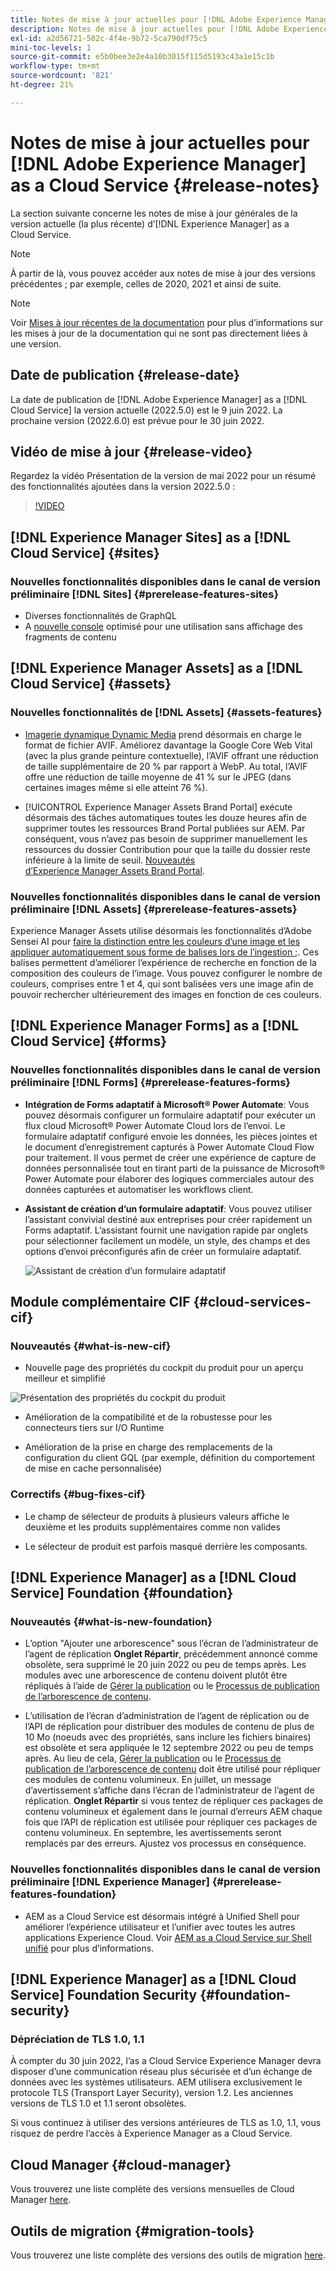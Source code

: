 ```yaml
---
title: Notes de mise à jour actuelles pour [!DNL Adobe Experience Manager] as a Cloud Service.
description: Notes de mise à jour actuelles pour [!DNL Adobe Experience Manager] as a Cloud Service.
exl-id: a2d56721-502c-4f4e-9b72-5ca790df75c5
mini-toc-levels: 1
source-git-commit: e5b0bee3e2e4a10b3015f115d5193c43a1e15c1b
workflow-type: tm+mt
source-wordcount: '821'
ht-degree: 21%

---
```



# Notes de mise à jour actuelles pour [!DNL Adobe Experience Manager] as a Cloud Service {#release-notes}

La section suivante concerne les notes de mise à jour générales de la version actuelle (la plus récente) d’[!DNL Experience Manager] as a Cloud Service.

>[!NOTE]
>
>À partir de là, vous pouvez accéder aux notes de mise à jour des versions précédentes ; par exemple, celles de 2020, 2021 et ainsi de suite.

>[!NOTE]
>
>Voir [Mises à jour récentes de la documentation](https://experienceleague.adobe.com/docs/experience-manager-release-information/aem-release-updates/doc-updates/documentation-updates.html?lang=fr) pour plus d’informations sur les mises à jour de la documentation qui ne sont pas directement liées à une version.

## Date de publication {#release-date}

La date de publication de [!DNL Adobe Experience Manager] as a [!DNL Cloud Service] la version actuelle (2022.5.0) est le 9 juin 2022.
La prochaine version (2022.6.0) est prévue pour le 30 juin 2022.

## Vidéo de mise à jour {#release-video}

Regardez la vidéo Présentation de la version de mai 2022 pour un résumé des fonctionnalités ajoutées dans la version 2022.5.0 :

>[!VIDEO](https://video.tv.adobe.com/v/343321/?quality=12)

## [!DNL Experience Manager Sites] as a [!DNL Cloud Service] {#sites}

### Nouvelles fonctionnalités disponibles dans le canal de version préliminaire [!DNL Sites] {#prerelease-features-sites}

* Diverses fonctionnalités de GraphQL
* A [nouvelle console](/help/headless/content-fragments/content-fragment-console.md) optimisé pour une utilisation sans affichage des fragments de contenu

## [!DNL Experience Manager Assets] as a [!DNL Cloud Service] {#assets}

### Nouvelles fonctionnalités de [!DNL Assets] {#assets-features}

* [Imagerie dynamique Dynamic Media](https://medium.com/adobetech/one-solution-fits-all-smart-imaging-with-aem-dynamic-media-be690b62df9f) prend désormais en charge le format de fichier AVIF. Améliorez davantage la Google Core Web Vital (avec la plus grande peinture contextuelle), l’AVIF offrant une réduction de taille supplémentaire de 20 % par rapport à WebP. Au total, l’AVIF offre une réduction de taille moyenne de 41 % sur le JPEG (dans certaines images même si elle atteint 76 %).

* [!UICONTROL Experience Manager Assets Brand Portal] exécute désormais des tâches automatiques toutes les douze heures afin de supprimer toutes les ressources Brand Portal publiées sur AEM. Par conséquent, vous n’avez pas besoin de supprimer manuellement les ressources du dossier Contribution pour que la taille du dossier reste inférieure à la limite de seuil. [Nouveautés d’Experience Manager Assets Brand Portal](https://experienceleague.adobe.com/docs/experience-manager-brand-portal/using/introduction/whats-new.html?lang=fr).

### Nouvelles fonctionnalités disponibles dans le canal de version préliminaire [!DNL Assets] {#prerelease-features-assets}

Experience Manager Assets utilise désormais les fonctionnalités d’Adobe Sensei AI pour [faire la distinction entre les couleurs d’une image et les appliquer automatiquement sous forme de balises lors de l’ingestion ;](../../assets/color-tag-images.md). Ces balises permettent d’améliorer l’expérience de recherche en fonction de la composition des couleurs de l’image. Vous pouvez configurer le nombre de couleurs, comprises entre 1 et 4, qui sont balisées vers une image afin de pouvoir rechercher ultérieurement des images en fonction de ces couleurs.


## [!DNL Experience Manager Forms] as a [!DNL Cloud Service] {#forms}

### Nouvelles fonctionnalités disponibles dans le canal de version préliminaire [!DNL Forms] {#prerelease-features-forms}

* **Intégration de Forms adaptatif à Microsoft® Power Automate**: Vous pouvez désormais configurer un formulaire adaptatif pour exécuter un flux cloud Microsoft® Power Automate Cloud lors de l’envoi. Le formulaire adaptatif configuré envoie les données, les pièces jointes et le document d’enregistrement capturés à Power Automate Cloud Flow pour traitement. Il vous permet de créer une expérience de capture de données personnalisée tout en tirant parti de la puissance de Microsoft® Power Automate pour élaborer des logiques commerciales autour des données capturées et automatiser les workflows client.

* **Assistant de création d’un formulaire adaptatif**: Vous pouvez utiliser l’assistant convivial destiné aux entreprises pour créer rapidement un Forms adaptatif. L’assistant fournit une navigation rapide par onglets pour sélectionner facilement un modèle, un style, des champs et des options d’envoi préconfigurés afin de créer un formulaire adaptatif.

   ![Assistant de création d’un formulaire adaptatif](/help/release-notes/assets/wizard.png)

## Module complémentaire CIF {#cloud-services-cif}

### Nouveautés {#what-is-new-cif}

* Nouvelle page des propriétés du cockpit du produit pour un aperçu meilleur et simplifié

![Présentation des propriétés du cockpit du produit](/help/assets/CIF/product_cockpit_properties_overview.png)

* Amélioration de la compatibilité et de la robustesse pour les connecteurs tiers sur I/O Runtime

* Amélioration de la prise en charge des remplacements de la configuration du client GQL (par exemple, définition du comportement de mise en cache personnalisée)

### Correctifs {#bug-fixes-cif}

* Le champ de sélecteur de produits à plusieurs valeurs affiche le deuxième et les produits supplémentaires comme non valides

* Le sélecteur de produit est parfois masqué derrière les composants.

## [!DNL Experience Manager] as a [!DNL Cloud Service] Foundation {#foundation}

### Nouveautés {#what-is-new-foundation}

* L’option &quot;Ajouter une arborescence&quot; sous l’écran de l’administrateur de l’agent de réplication **Onglet Répartir**, précédemment annoncé comme obsolète, sera supprimé le 20 juin 2022 ou peu de temps après. Les modules avec une arborescence de contenu doivent plutôt être répliqués à l’aide de [Gérer la publication](/help/operations/replication.md#manage-publication) ou le [Processus de publication de l’arborescence de contenu](/help/operations/replication.md#publish-content-tree-workflow).

* L’utilisation de l’écran d’administration de l’agent de réplication ou de l’API de réplication pour distribuer des modules de contenu de plus de 10 Mo (noeuds avec des propriétés, sans inclure les fichiers binaires) est obsolète et sera appliquée le 12 septembre 2022 ou peu de temps après. Au lieu de cela, [Gérer la publication](/help/operations/replication.md#manage-publication) ou le [Processus de publication de l’arborescence de contenu](/help/operations/replication.md#publish-content-tree-workflow) doit être utilisé pour répliquer ces modules de contenu volumineux. En juillet, un message d’avertissement s’affiche dans l’écran de l’administrateur de l’agent de réplication. **Onglet Répartir** si vous tentez de répliquer ces packages de contenu volumineux et également dans le journal d’erreurs AEM chaque fois que l’API de réplication est utilisée pour répliquer ces packages de contenu volumineux. En septembre, les avertissements seront remplacés par des erreurs. Ajustez vos processus en conséquence.

### Nouvelles fonctionnalités disponibles dans le canal de version préliminaire [!DNL Experience Manager] {#prerelease-features-foundation}

* AEM as a Cloud Service est désormais intégré à Unified Shell pour améliorer l’expérience utilisateur et l’unifier avec toutes les autres applications Experience Cloud. Voir [AEM as a Cloud Service sur Shell unifié](/help/overview/aem-cloud-service-on-unified-shell.md) pour plus d’informations.

## [!DNL Experience Manager] as a [!DNL Cloud Service] Foundation Security {#foundation-security}

### Dépréciation de TLS 1.0, 1.1

À compter du 30 juin 2022, l’as a Cloud Service Experience Manager devra disposer d’une communication réseau plus sécurisée et d’un échange de données avec les systèmes utilisateurs. AEM utilisera exclusivement le protocole TLS (Transport Layer Security), version 1.2. Les anciennes versions de TLS 1.0 et 1.1 seront obsolètes.

Si vous continuez à utiliser des versions antérieures de TLS as 1.0, 1.1, vous risquez de perdre l’accès à Experience Manager as a Cloud Service.

## Cloud Manager {#cloud-manager}

Vous trouverez une liste complète des versions mensuelles de Cloud Manager [here](/help/implementing/cloud-manager/release-notes-cloud-manager/release-notes-cm-current.md).

## Outils de migration {#migration-tools}

Vous trouverez une liste complète des versions des outils de migration [here](/help/journey-migration/release-notes/release-notes-migration-tools-current.md).

